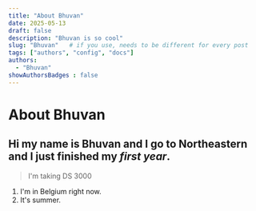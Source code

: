 ```yaml
---
title: "About Bhuvan"
date: 2025-05-13
draft: false
description: "Bhuvan is so cool"
slug: "Bhuvan"   # if you use, needs to be different for every post
tags: ["authors", "config", "docs"]
authors:
  - "Bhuvan"
showAuthorsBadges : false
---
```


# About Bhuvan

## Hi my name is Bhuvan and I go to **Northeastern** and I just finished my _first year_. 

> I'm taking DS 3000

1. I'm in Belgium right now.
2. It's summer.
